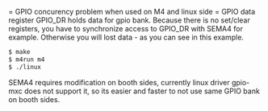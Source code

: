 = GPIO concurency problem when used on M4 and linux side =
GPIO data register GPIO_DR holds data for gpio bank. 
Because there is no set/clear registers, you have to synchronize access to GPIO_DR with SEMA4 for example.
Otherwise you will lost data - as you can see in this example.
```sh
$ make
$ m4run m4
$ ./linux
```

SEMA4 requires modification on booth sides, currently linux driver gpio-mxc does not support it, so its easier and faster to not use same GPIO bank on booth sides.
